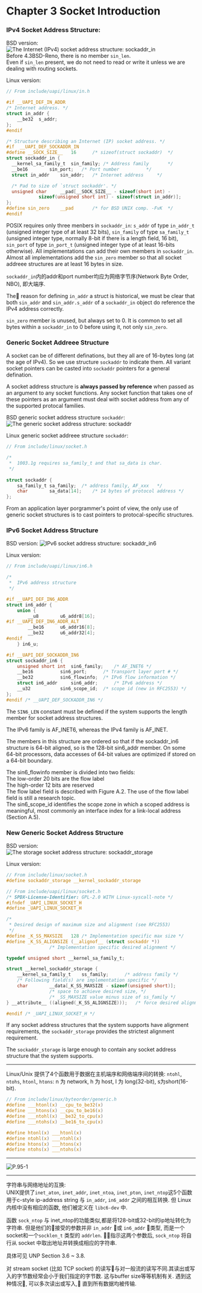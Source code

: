 # Chapter 3 Socket Introduction   
### IPv4 Socket Address Structure:
BSD version:   
![The Internet (IPv4) socket address structure: sockaddr_in](pics/3.1.png)   
Before 4.3BSD-Reno, there is no member `sin_len`.   
Even if `sin_len` present, we do not need to read or write it unless we are dealing with routing sockets.   

Linux version:   
``` c
// From include/uapi/linux/in.h

#if __UAPI_DEF_IN_ADDR
/* Internet address. */
struct in_addr {
	__be32	s_addr;
};
#endif

/* Structure describing an Internet (IP) socket address. */
#if  __UAPI_DEF_SOCKADDR_IN
#define __SOCK_SIZE__	16		/* sizeof(struct sockaddr)	*/
struct sockaddr_in {
  __kernel_sa_family_t	sin_family;	/* Address family		*/
  __be16		sin_port;	/* Port number			*/
  struct in_addr	sin_addr;	/* Internet address		*/

  /* Pad to size of `struct sockaddr'. */
  unsigned char		__pad[__SOCK_SIZE__ - sizeof(short int) -
			sizeof(unsigned short int) - sizeof(struct in_addr)];
};
#define sin_zero	__pad		/* for BSD UNIX comp. -FvK	*/
#endif
```   

POSIX requires only three menbers in `sockaddr_in`: `s_addr` of type `in_addr_t` (unsigned integer type of at least 32 bits), `sin_family` of type `sa_family_t` (unsigned integer type, normally 8-bit if there is a length field, 16 bit), `sin_port` of type `in_port_t` (unsigned integer type of at least 16-bits otherwise). All implementations can add their own members in `sockaddr_in`. Almost all implementations add the `sin_zero` member so that all socket addreee structures are at least 16 bytes in size.     

`sockaddr_in`内的addr和port number均应为网络字节序(Network Byte Order, NBO), 即大端序.   

The reason for defining `in_addr` a struct is historical, we must be clear that both `sin_addr` and `sin_addr.s_addr` of a `sockaddr_in` object do reference the IPv4 address correctly.   

`sin_zero` member is unused, but always set to 0. It is common to set all bytes within a `sockaddr_in` to 0 before using it, not only `sin_zero`.    

### Generic Socket Addreee Structure
A socket can be of different definations, but they all are of 16-bytes long (at the age of IPv4). So we use structure `sockaddr` to indicate them. All variant socket pointers can be casted into `sockaddr` pointers for a general defination.

A socket address structure is **always passed by reference** when passed as an argument to any socket functions. Any socket function that takes one of these pointers as an argument must deal with socket address from any of the supported protocal families.   

BSD generic socket address structure `sockaddr`:   
![The generic socket address structure: sockaddr](pics/3.3.png)   

Linux generic socket addreee structure `sockaddr`:
``` c
// From include/linux/socket.h

/*
 *	1003.1g requires sa_family_t and that sa_data is char.
 */
 
struct sockaddr {
	sa_family_t	sa_family;	/* address family, AF_xxx	*/
	char		sa_data[14];	/* 14 bytes of protocol address	*/
};
```

From an application layer porgrammer's point of view, the only use of generic socket structures is to cast pointers to protocal-specific structures.   


### IPv6 Socket Address Structure

BSD version:
![IPv6 socket address structure: sockaddr_in6](pics/3.4.png)   

Linux version:
``` c
// From include/uapi/linux/in6.h

/*
 *	IPv6 address structure
 */

#if __UAPI_DEF_IN6_ADDR
struct in6_addr {
	union {
		__u8		u6_addr8[16];
#if __UAPI_DEF_IN6_ADDR_ALT
		__be16		u6_addr16[8];
		__be32		u6_addr32[4];
#endif
	} in6_u;

#if __UAPI_DEF_SOCKADDR_IN6
struct sockaddr_in6 {
	unsigned short int	sin6_family;    /* AF_INET6 */
	__be16			sin6_port;      /* Transport layer port # */
	__be32			sin6_flowinfo;  /* IPv6 flow information */
	struct in6_addr		sin6_addr;      /* IPv6 address */
	__u32			sin6_scope_id;  /* scope id (new in RFC2553) */
};
#endif /* __UAPI_DEF_SOCKADDR_IN6 */
```   

The `SIN6_LEN` constant must be defined if the system supports the length member for socket address structures.   

The IPv6 family is AF_INET6, whereas the IPv4 family is AF_INET.   

The members in this structure are ordered so that if the sockaddr_in6 structure is 64-bit aligned, so is the 128-bit sin6_addr member. On some 64-bit processors, data accesses of 64-bit values are optimized if stored on a 64-bit boundary.   

The sin6_flowinfo member is divided into two fields:    
    The low-order 20 bits are the flow label   
    The high-order 12 bits are reserved     
The flow label field is described with Figure A.2. The use of the flow label field is still a research topic.   
The sin6_scope_id identifies the scope zone in which a scoped address is meaningful, most commonly an interface index for a link-local address (Section A.5).   

### New Generic Socket Address Structure
BSD version:   
![The storage socket address structure: sockaddr_storage](pics/3.5.png)   

Linux version:
``` c
// From include/linux/socket.h
#define sockaddr_storage __kernel_sockaddr_storage

// From include/uapi/linux/socket.h
/* SPDX-License-Identifier: GPL-2.0 WITH Linux-syscall-note */
#ifndef _UAPI_LINUX_SOCKET_H
#define _UAPI_LINUX_SOCKET_H

/*
 * Desired design of maximum size and alignment (see RFC2553)
 */
#define _K_SS_MAXSIZE	128	/* Implementation specific max size */
#define _K_SS_ALIGNSIZE	(__alignof__ (struct sockaddr *))
				/* Implementation specific desired alignment */

typedef unsigned short __kernel_sa_family_t;

struct __kernel_sockaddr_storage {
	__kernel_sa_family_t	ss_family;		/* address family */
	/* Following field(s) are implementation specific */
	char		__data[_K_SS_MAXSIZE - sizeof(unsigned short)];
				/* space to achieve desired size, */
				/* _SS_MAXSIZE value minus size of ss_family */
} __attribute__ ((aligned(_K_SS_ALIGNSIZE)));	/* force desired alignment */

#endif /* _UAPI_LINUX_SOCKET_H */
```   

If any socket address structures that the system supports have alignment requirements, the `sockaddr_storage` provides the strictest alignment requirement.   

The `sockaddr_storage` is large enough to contain any socket address structure that the system supports.   

----------
Linux/Unix 提供了4个函数用于数据在主机端序和网络端序间的转换: `ntohl`, `ntohs`, `htonl`, `htons`: n 为 network, h 为 host, l 为 long(32-bit), s为short(16-bit).
```c
// From include/linux/byteorder/generic.h
#define ___htonl(x) __cpu_to_be32(x)
#define ___htons(x) __cpu_to_be16(x)
#define ___ntohl(x) __be32_to_cpu(x)
#define ___ntohs(x) __be16_to_cpu(x)

#define htonl(x) ___htonl(x)
#define ntohl(x) ___ntohl(x)
#define htons(x) ___htons(x)
#define ntohs(x) ___ntohs(x)
```   

----------------
![P.95-1](pics/P.95-1.png)   

-------------
字符串与网络地址的互换:   
UNIX提供了`inet_aton`, `inet_addr`, `inet_ntoa`, `inet_pton`, `inet_ntop`这5个函数用于c-style ip-address string 与 `in_addr`, `in6_addr` 之间的相互转换. 但 Linux 内核中没有相应的函数, 他们被定义在 `libc6-dev` 中.   

函数 `sock_ntop` 与 inet_ntop的功能类似,都是将128-bit或32-bit的ip地址转化为字符串. 但是他们的接受的参数并非 `in_addr` 或 `in6_addr` 类型, 而是一个socket和一个`socklen_t` 类型的 `addrlen`. 指示这两个参数后, `sock_ntop` 将自行从 socket 中取出地址并转换成相应的字符串.   

具体可见 UNP Section 3.6 ~ 3.8.   

对 stream socket (比如 TCP socket) 的读写与对一般流的读写不同.其读出或写入的字节数经常会小于我们指定的字节数. 这与buffer size等等机制有关. 遇到这种情况, 可以多次读出或写入, 直到所有数据均被传输.   

